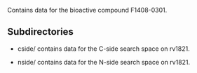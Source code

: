 Contains data for the bioactive compound F1408-0301.

## Subdirectories

- cside/ contains data for the C-side search space on rv1821.

- nside/ contains data for the N-side search space on rv1821.

